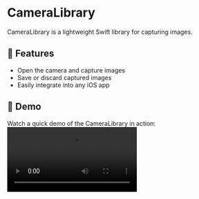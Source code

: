 # CameraLibrary

CameraLibrary is a lightweight Swift library for capturing images.

## 🚀 Features
- Open the camera and capture images
- Save or discard captured images
- Easily integrate into any iOS app

## 🎥 Demo

Watch a quick demo of the CameraLibrary in action:
![Demo Video](https://github.com/Nic815/CameraLibrary/releases/tag/v1.0/DemoVideo.mov)
